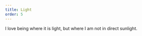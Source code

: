 ```yaml
---
title: Light
order: 5
---
```


I love being where it is light, but where I am not in direct sunlight.
